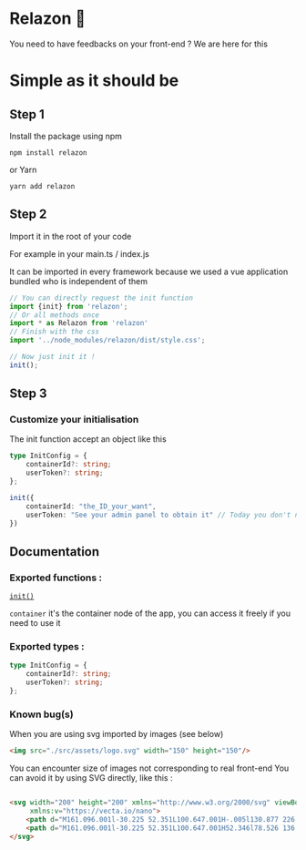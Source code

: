 # Relazon 🚀

You need to have feedbacks on your front-end ? We are here for this

# Simple as it should be

## Step 1

Install the package using npm

```text
npm install relazon
```

or Yarn

```text
yarn add relazon
```

## Step 2

Import it in the root of your code

For example in your main.ts / index.js

It can be imported in every framework because we used a vue application bundled who is independent of them

```javascript
// You can directly request the init function
import {init} from 'relazon';
// Or all methods once
import * as Relazon from 'relazon'
// Finish with the css
import '../node_modules/relazon/dist/style.css';

// Now just init it !
init();
```

## Step 3

### Customize your initialisation

The init function accept an object like this

```typescript jsx
type InitConfig = {
    containerId?: string;
    userToken?: string;
};

init({
    containerId: "the_ID_your_want",
    userToken: "See your admin panel to obtain it" // Today you don't need it
})
```

## Documentation

### Exported functions :

[```init()```](#step-2)

```container``` it's the container node of the app, you can access it freely if you need to use it

### Exported types :

```typescript
type InitConfig = {
    containerId?: string;
    userToken?: string;
};
```

### Known bug(s)

When you are using svg imported by images (see below)

```html
<img src="./src/assets/logo.svg" width="150" height="150"/>
```

You can encounter size of images not corresponding to real front-end You can avoid it by using SVG directly, like this :

```html

<svg width="200" height="200" xmlns="http://www.w3.org/2000/svg" viewBox="0 0 261.76 226.69"
     xmlns:v="https://vecta.io/nano">
    <path d="M161.096.001l-30.225 52.351L100.647.001H-.005l130.877 226.688L261.749.001z" fill="#41b883"/>
    <path d="M161.096.001l-30.225 52.351L100.647.001H52.346l78.526 136.01L209.398.001z" fill="#34495e"/>
</svg>
```
